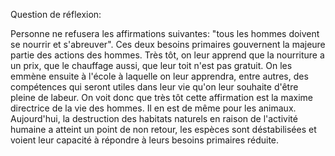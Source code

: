 Question de réflexion: 

Personne ne refusera les affirmations suivantes: "tous les hommes doivent se nourrir et s'abreuver". Ces deux besoins primaires gouvernent la majeure partie des actions des hommes. Très tôt, on leur apprend que la nourriture a un prix, que le chauffage aussi, que leur toit n'est pas gratuit. On les emmène ensuite à l'école à laquelle on leur apprendra, entre autres, des compétences qui seront utiles dans leur vie qu'on leur souhaite d'être pleine de labeur. On voit donc que très tôt cette affirmation est la maxime directrice de la vie des hommes. Il en est de même pour les animaux. Aujourd'hui, la destruction des habitats naturels en raison de l'activité humaine a atteint un point de non retour, les espèces sont déstabilisées et voient leur capacité à répondre à leurs besoins primaires réduite. 
<!--stackedit_data:
eyJoaXN0b3J5IjpbLTE3ODI2NzYwMzNdfQ==
-->